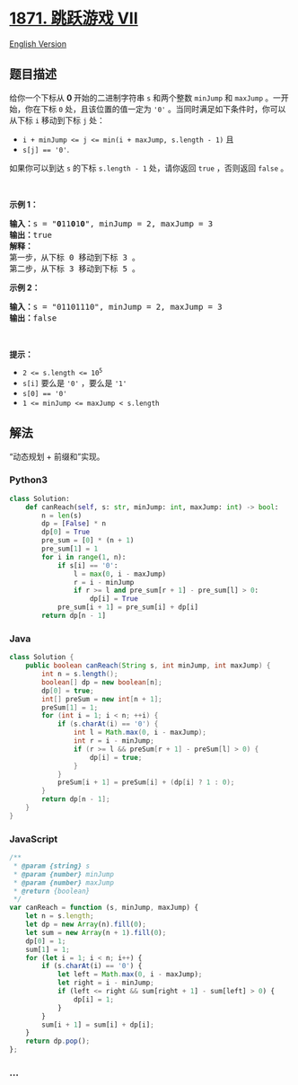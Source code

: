 # [1871. 跳跃游戏 VII](https://leetcode.cn/problems/jump-game-vii)

[English Version](/solution/1800-1899/1871.Jump%20Game%20VII/README_EN.md)

## 题目描述

<!-- 这里写题目描述 -->

<p>给你一个下标从 <strong>0 </strong>开始的二进制字符串 <code>s</code> 和两个整数 <code>minJump</code> 和 <code>maxJump</code> 。一开始，你在下标 <code>0</code> 处，且该位置的值一定为 <code>'0'</code> 。当同时满足如下条件时，你可以从下标 <code>i</code> 移动到下标 <code>j</code> 处：</p>

<ul>
	<li><code>i + minJump <= j <= min(i + maxJump, s.length - 1)</code> 且</li>
	<li><code>s[j] == '0'</code>.</li>
</ul>

<p>如果你可以到达 <code>s</code> 的下标<i> </i><code>s.length - 1</code> 处，请你返回 <code>true</code> ，否则返回 <code>false</code> 。</p>

<p> </p>

<p><strong>示例 1：</strong></p>

<pre>
<b>输入：</b>s = "<strong>0</strong>11<strong>0</strong>1<strong>0</strong>", minJump = 2, maxJump = 3
<b>输出：</b>true
<strong>解释：</strong>
第一步，从下标 0 移动到下标 3 。
第二步，从下标 3 移动到下标 5 。
</pre>

<p><strong>示例 2：</strong></p>

<pre>
<b>输入：</b>s = "01101110", minJump = 2, maxJump = 3
<b>输出：</b>false
</pre>

<p> </p>

<p><strong>提示：</strong></p>

<ul>
	<li><code>2 <= s.length <= 10<sup>5</sup></code></li>
	<li><code>s[i]</code> 要么是 <code>'0'</code> ，要么是 <code>'1'</code></li>
	<li><code>s[0] == '0'</code></li>
	<li><code>1 <= minJump <= maxJump < s.length</code></li>
</ul>

## 解法

<!-- 这里可写通用的实现逻辑 -->

“动态规划 + 前缀和”实现。

<!-- tabs:start -->

### **Python3**

<!-- 这里可写当前语言的特殊实现逻辑 -->

```python
class Solution:
    def canReach(self, s: str, minJump: int, maxJump: int) -> bool:
        n = len(s)
        dp = [False] * n
        dp[0] = True
        pre_sum = [0] * (n + 1)
        pre_sum[1] = 1
        for i in range(1, n):
            if s[i] == '0':
                l = max(0, i - maxJump)
                r = i - minJump
                if r >= l and pre_sum[r + 1] - pre_sum[l] > 0:
                    dp[i] = True
            pre_sum[i + 1] = pre_sum[i] + dp[i]
        return dp[n - 1]
```

### **Java**

<!-- 这里可写当前语言的特殊实现逻辑 -->

```java
class Solution {
    public boolean canReach(String s, int minJump, int maxJump) {
        int n = s.length();
        boolean[] dp = new boolean[n];
        dp[0] = true;
        int[] preSum = new int[n + 1];
        preSum[1] = 1;
        for (int i = 1; i < n; ++i) {
            if (s.charAt(i) == '0') {
                int l = Math.max(0, i - maxJump);
                int r = i - minJump;
                if (r >= l && preSum[r + 1] - preSum[l] > 0) {
                    dp[i] = true;
                }
            }
            preSum[i + 1] = preSum[i] + (dp[i] ? 1 : 0);
        }
        return dp[n - 1];
    }
}
```

### **JavaScript**

```js
/**
 * @param {string} s
 * @param {number} minJump
 * @param {number} maxJump
 * @return {boolean}
 */
var canReach = function (s, minJump, maxJump) {
    let n = s.length;
    let dp = new Array(n).fill(0);
    let sum = new Array(n + 1).fill(0);
    dp[0] = 1;
    sum[1] = 1;
    for (let i = 1; i < n; i++) {
        if (s.charAt(i) == '0') {
            let left = Math.max(0, i - maxJump);
            let right = i - minJump;
            if (left <= right && sum[right + 1] - sum[left] > 0) {
                dp[i] = 1;
            }
        }
        sum[i + 1] = sum[i] + dp[i];
    }
    return dp.pop();
};
```

### **...**

```

```

<!-- tabs:end -->
